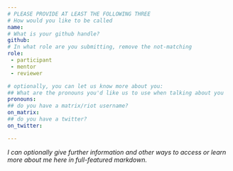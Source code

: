 ```yaml
---
# PLEASE PROVIDE AT LEAST THE FOLLOWING THREE
# How would you like to be called
name: 
# What is your github handle?
github:
# In what role are you submitting, remove the not-matching
role: 
 - participant
 - mentor
 - reviewer

# optionally, you can let us know more about you:
## What are the pronouns you'd like us to use when talking about you
pronouns:
## do you have a matrix/riot username?
on_matrix:
## do you have a twitter?
on_twitter:

---
```


_I can optionally give further information and other ways to access or learn more about me here in full-featured markdown._